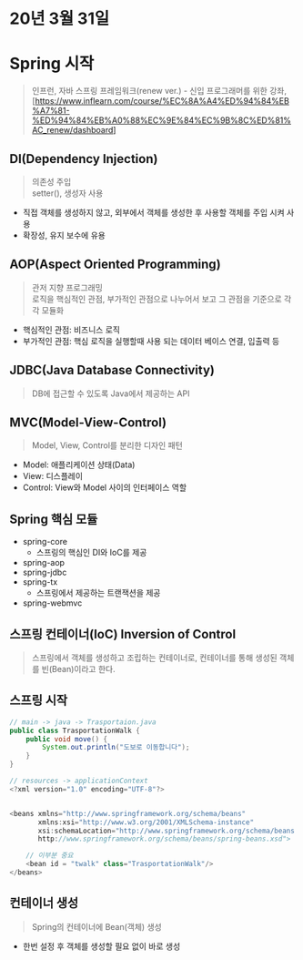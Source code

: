 # 20년 3월 31일

# Spring 시작
> 인프런, 자바 스프링 프레임워크(renew ver.) - 신입 프로그래머를 위한 강좌, [https://www.inflearn.com/course/%EC%8A%A4%ED%94%84%EB%A7%81-%ED%94%84%EB%A0%88%EC%9E%84%EC%9B%8C%ED%81%AC_renew/dashboard]

## DI(Dependency Injection)
> 의존성 주입       
> setter(), 생성자 사용
+ 직접 객체를 생성하지 않고, 외부에서 객체를 생성한 후 사용할 객체를 주입 시켜 사용
+ 확장성, 유지 보수에 유용

## AOP(Aspect Oriented Programming)
> 관저 지향 프로그래밍      
> 로직을 핵심적인 관점, 부가적인 관점으로 나누어서 보고 그 관점을 기준으로 각각 모듈화
+ 핵심적인 관점: 비즈니스 로직
+ 부가적인 관점: 핵심 로직을 실행할때 사용 되는 데이터 베이스 연결, 입출력 등

## JDBC(Java Database Connectivity)
> DB에 접근할 수 있도록 Java에서 제공하는 API

## MVC(Model-View-Control)
> Model, View, Control를 분리한 디자인 패턴
+ Model: 애플리케이션 상태(Data)
+ View: 디스플레이
+ Control: View와 Model 사이의 인터페이스 역할

## Spring 핵심 모듈
+ spring-core
    + 스프링의 핵심인 DI와 IoC를 제공
+ spring-aop
+ spring-jdbc
+ spring-tx
    + 스프링에서 제공하는 트랜잭션을 제공
+ spring-webmvc

## 스프링 컨테이너(IoC) Inversion of Control
> 스프링에서 객체를 생성하고 조립하는 컨테이너로, 컨테이너를 통해 생성된 객체를 빈(Bean)이라고 한다.

## 스프링 시작

```java
// main -> java -> Trasportaion.java
public class TrasportationWalk {
    public void move() {
        System.out.println("도보로 이동합니다");
    }
}

// resources -> applicationContext
<?xml version="1.0" encoding="UTF-8"?>


<beans xmlns="http://www.springframework.org/schema/beans"
       xmlns:xsi="http://www.w3.org/2001/XMLSchema-instance"
       xsi:schemaLocation="http://www.springframework.org/schema/beans
       http://www.springframework.org/schema/beans/spring-beans.xsd">

    // 이부분 중요
    <bean id = "twalk" class="TrasportationWalk"/>
</beans>

```

## 컨테이너 생성
> Spring의 컨테이너에 Bean(객체) 생성
+ 한번 설정 후 객체를 생성할 필요 없이 바로 생성


